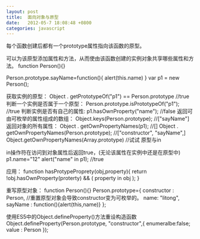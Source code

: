 ```yaml
---
layout: post
title:  面向对象与原型
date:   2012-05-7 18:08:48 +0800
categories: javascript
---
```



每个函数创建后都有一个prototype属性指向该函数的原型。

可以为该原型添加属性和方法，从而使由该函数创建的实例对象共享哪些属性和方法。
function Person(){}

Person.prototype.sayName=function(){
        alert(this.name)
}
var p1 = new Person();

获取实例的原型：
Object . getPrototypeOf("p1") == Person.prototype  //true
判断一个实例是否属于一个原型：
Person.prototype.isPrototypeOf("p1");   //true
判断实例是否有自己的属性:
p1.hasOwnProperty("name");        //false
返回可由可枚举的属性组成的数组：
Object.keys(Person.prototype);    //["sayName"]
返回对象的所有属性：
Object . getOwnPropertyNames(p1);      //[]
Object . getOwnPropertyNames(Person.prototype);    //["constructor", "sayName",]
Object.getOwnPropertyNames(Array.prototype)  //试试
原型与in



in操作符在访问到对象属性后返回true，(无论该属性在实例中还是在原型中)
p1.name="12"
alert("name" in p1);   //true

应用：
function hasProtypeProprety(obj,property){
    return  !obj.hasOwnProperty(proterty) && ( property in obj );
}


重写原型对象：
    function Person(){}
Person.prototype={
    constructor : Person,       //重置原型对象会导致constructor变为可枚举的。
    name: "litong",
    sayName : function(){alert(this,name)}
};

使用ES5中的Object.defineProperty()方法重设构造函数
Object.defineProperty(Person.prototype, "constructor",{
        enumeralbe:false;
        value : Person
});
